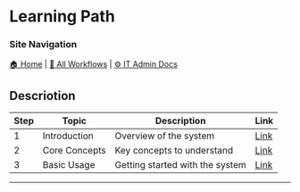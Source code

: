 # Learning Path

### Site Navigation
[🏠 Home](../README.md) | [📂 All Workflows](../users/users.md) | [⚙ IT Admin Docs](../it-admins/README.md)

## Descriotion

| **Step** | **Topic** | **Description** | **Link** |
|---|---|---|---|
| 1 | Introduction | Overview of the system | [Link](1-introduction.md) |
| 2 | Core Concepts | Key concepts to understand | [Link](2-core-concepts.md) |
| 3 | Basic Usage | Getting started with the system | [Link](3-basic-usage.md) |

---
